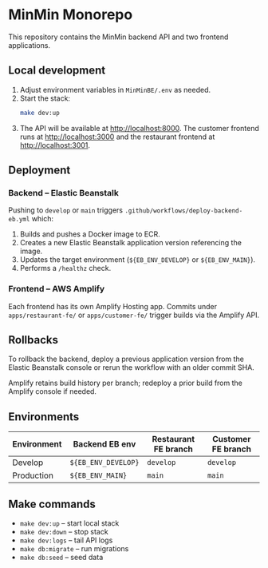 # MinMin Monorepo

This repository contains the MinMin backend API and two frontend applications.

## Local development

1. Adjust environment variables in `MinMinBE/.env` as needed.
2. Start the stack:
   ```bash
   make dev:up
   ```
3. The API will be available at <http://localhost:8000>.
   The customer frontend runs at <http://localhost:3000> and the restaurant frontend at <http://localhost:3001>.

## Deployment

### Backend – Elastic Beanstalk

Pushing to `develop` or `main` triggers `.github/workflows/deploy-backend-eb.yml` which:

1. Builds and pushes a Docker image to ECR.
2. Creates a new Elastic Beanstalk application version referencing the image.
3. Updates the target environment (`${EB_ENV_DEVELOP}` or `${EB_ENV_MAIN}`).
4. Performs a `/healthz` check.

### Frontend – AWS Amplify

Each frontend has its own Amplify Hosting app. Commits under `apps/restaurant-fe/` or `apps/customer-fe/` trigger builds via the Amplify API.

## Rollbacks

To rollback the backend, deploy a previous application version from the Elastic Beanstalk console or rerun the workflow with an older commit SHA.

Amplify retains build history per branch; redeploy a prior build from the Amplify console if needed.

## Environments

| Environment | Backend EB env      | Restaurant FE branch | Customer FE branch |
|-------------|--------------------|----------------------|--------------------|
| Develop     | `${EB_ENV_DEVELOP}` | `develop`            | `develop`          |
| Production  | `${EB_ENV_MAIN}`    | `main`               | `main`             |

## Make commands

- `make dev:up` – start local stack
- `make dev:down` – stop stack
- `make dev:logs` – tail API logs
- `make db:migrate` – run migrations
- `make db:seed` – seed data
